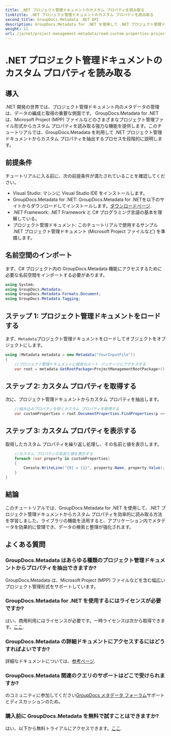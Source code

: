 ```yaml
---
title: .NET プロジェクト管理ドキュメントのカスタム プロパティを読み取る
linktitle: .NET プロジェクト管理ドキュメントのカスタム プロパティを読み取る
second_title: GroupDocs.Metadata .NET API
description: GroupDocs.Metadata for .NET を使用して .NET プロジェクト管理ドキュメントからカスタム プロパティを抽出する方法を学びます。メタデータ管理を強化します。
weight: 11
url: /ja/net/project-management-metadata/read-custom-properties-project-management-documents/
---
```


# .NET プロジェクト管理ドキュメントのカスタム プロパティを読み取る

## 導入
.NET 開発の世界では、プロジェクト管理ドキュメント内のメタデータの管理は、データの編成と取得の重要な側面です。 GroupDocs.Metadata for .NET は、Microsoft Project (MPP) ファイルなどのさまざまなプロジェクト管理ファイル形式からカスタム プロパティを読み取る強力な機能を提供します。このチュートリアルでは、GroupDocs.Metadata を利用して .NET プロジェクト管理ドキュメントからカスタム プロパティを抽出するプロセスを段階的に説明します。
## 前提条件
チュートリアルに入る前に、次の前提条件が満たされていることを確認してください。
- Visual Studio: マシンに Visual Studio IDE をインストールします。
-  GroupDocs.Metadata for .NET: GroupDocs.Metadata for .NETを以下のサイトからダウンロードしてインストールします。[ダウンロードページ](https://releases.groupdocs.com/metadata/net/).
- .NET Framework: .NET Framework と C# プログラミング言語の基本を理解している。
- プロジェクト管理ドキュメント: このチュートリアルで使用するサンプル .NET プロジェクト管理ドキュメント (Microsoft Project ファイルなど) を準備します。

## 名前空間のインポート
まず、C# プロジェクト内の GroupDocs.Metadata 機能にアクセスするために必要な名前空間をインポートする必要があります。
```csharp
using System;
using GroupDocs.Metadata;
using GroupDocs.Metadata.Formats.Document;
using GroupDocs.Metadata.Tagging;
```
## ステップ 1: プロジェクト管理ドキュメントをロードする
まず、`Metadata`プロジェクト管理ドキュメントをロードしてオブジェクトをオブジェクトにします。
```csharp
using (Metadata metadata = new Metadata("YourInputFile"))
{
    //プロジェクト管理ドキュメントに固有のルート パッケージにアクセスする
    var root = metadata.GetRootPackage<ProjectManagementRootPackage>();
```
## ステップ 2: カスタム プロパティを取得する
次に、プロジェクト管理ドキュメントからカスタム プロパティを抽出します。
```csharp
    //組み込みプロパティを除くカスタム プロパティを取得する
    var customProperties = root.DocumentProperties.FindProperties(p => !p.Tags.Contains(Tags.Document.BuiltIn));
```
## ステップ 3: カスタム プロパティを表示する
取得したカスタム プロパティを繰り返し処理し、その名前と値を表示します。
```csharp
    //カスタム プロパティの名前と値を表示する
    foreach (var property in customProperties)
    {
        Console.WriteLine("{0} = {1}", property.Name, property.Value);
    }
}
```

## 結論
このチュートリアルでは、GroupDocs.Metadata for .NET を使用して、.NET プロジェクト管理ドキュメントからカスタム プロパティを効率的に読み取る方法を学習しました。ライブラリの機能を活用すると、アプリケーション内でメタデータを効果的に管理でき、データの検索と整理が強化されます。

## よくある質問
### GroupDocs.Metadata はあらゆる種類のプロジェクト管理ドキュメントからプロパティを抽出できますか?
GroupDocs.Metadata は、Microsoft Project (MPP) ファイルなどを含む幅広いプロジェクト管理形式をサポートしています。
### GroupDocs.Metadata for .NET を使用するにはライセンスが必要ですか?
はい、商用利用にはライセンスが必要です。一時ライセンスは次から取得できます。[ここ](https://purchase.groupdocs.com/temporary-license/).
### GroupDocs.Metadata の詳細ドキュメントにアクセスするにはどうすればよいですか?
詳細なドキュメントについては、[参考ページ](https://tutorials.groupdocs.com/metadata/net/).
### GroupDocs.Metadata 関連のクエリのサポートはどこで受けられますか?
のコミュニティに参加してください[GroupDocs メタデータ フォーラム](https://forum.groupdocs.com/c/metadata/14)サポートとディスカッションのため。
### 購入前に GroupDocs.Metadata を無料で試すことはできますか?
はい、以下から無料トライアルにアクセスできます。[ここ](https://releases.groupdocs.com/).